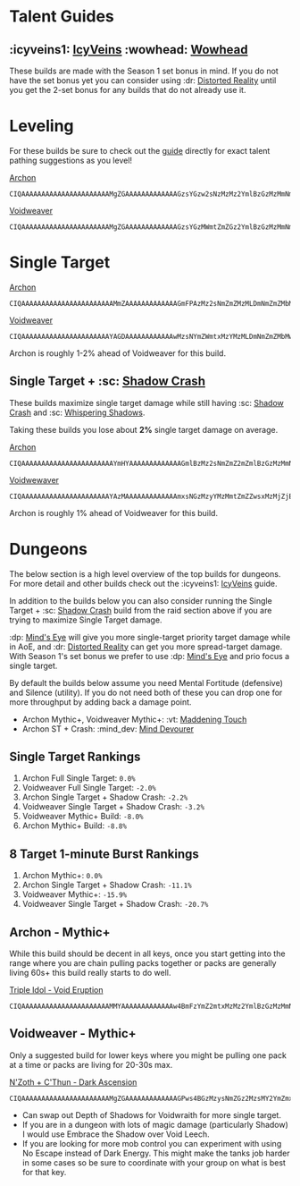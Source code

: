 # Talent Guides
## :icyveins1: [IcyVeins](<https://www.icy-veins.com/wow/shadow-priest-pve-dps-spec-builds-talents>) :wowhead: [Wowhead](<https://www.wowhead.com/guide/classes/priest/shadow/talent-builds-pve-dps>)

These builds are made with the Season 1 set bonus in mind. If you do not have the set bonus yet you can consider using :dr: [Distorted Reality](<https://www.wowhead.com/spell=409044>) until you get the 2-set bonus for any builds that do not already use it.

# Leveling
For these builds be sure to check out the [guide](<https://www.icy-veins.com/wow/shadow-priest-leveling-guide>) directly for exact talent pathing suggestions as you level!

[Archon](<https://www.icy-veins.com/wow/shadow-priest-leveling-guide>)
```
CIQAAAAAAAAAAAAAAAAAAAAAAMgZGAAAAAAAAAAAAAGzsYGzw2sNzMzMz2YmlBzGzMzMmNmFMYGziZbqZGAGAzsYZY2MAkxYB
```

[Voidweaver](<https://www.icy-veins.com/wow/shadow-priest-leveling-guide?area=area_2>)
```
CIQAAAAAAAAAAAAAAAAAAAAAAMgZGAAAAAAAAAAAAAGzsYGzMWmtZmZGz2YmlBzGzMzMmNmFMYGziZbqZGAGzMAQAmtZZDMbsB
```

# Single Target
[Archon](<https://www.wowhead.com/talent-calc/priest/shadow/archon/DAREEAVFEERUFEKFSJFQCBUNVFFQUFQqRUkkBBUEFVVUBR>)
```
CIQAAAAAAAAAAAAAAAAAAAAAAAMmZAAAAAAAAAAAAAGmFPAzMz2sNmZmZMzMLDmNmZmZMbMwYMMLmtpmZwCMAmZzyoZzAQGjFA
```

[Voidweaver](<https://www.wowhead.com/talent-calc/priest/shadow/voidweaver/DAREEAVFEERUFEKFSJFQCBUNVFFQUFSiUFglBBREFVVUCRA>)
```
CIQAAAAAAAAAAAAAAAAAAAAAAYAGDAAAAAAAAAAAAwMzsNYmZWmtxMzYMzMLDmNmZmZMbMwYMMLmtpmZwCMmZAgAMbzyCY2YD
```

Archon is roughly 1-2% ahead of Voidweaver for this build.

## Single Target + :sc: [Shadow Crash](<https://www.wowhead.com/spell=205385>)
These builds maximize single target damage while still having :sc: [Shadow Crash](<https://www.wowhead.com/spell=205385>) and :sc: [Whispering Shadows](<https://www.wowhead.com/spell=406777>).

Taking these builds you lose about **2%** single target damage on average.

[Archon](<https://www.wowhead.com/talent-calc/priest/shadow/archon/DAREEAVFEERUFEKFSJFQCBUNVFFUUVQmUUgkBCVAEFVVUBR>)
```
CIQAAAAAAAAAAAAAAAAAAAAAAAYmHYAAAAAAAAAAAAAGmlBzMz2sNmZmZ2mZmlBzGzMzMmNGYMGmFz2UzMYBGAzsZZ0sZAIjxCA
```

[Voidwewaver](<https://www.wowhead.com/talent-calc/priest/shadow/voidweaver/DAREEAVFEERUFEKFSJFQCBUNVRFUUVQoUFglBBREFVVUCRA>)
```
CIQAAAAAAAAAAAAAAAAAAAAAAYAzMAAAAAAAAAAAAAmxsNGzMzyYMzMmtZmZZwsxMzMjZjBGjhZxsN1MDWgxMDAEgZbWWAzGb
```

Archon is roughly 1% ahead of Voidweaver for this build.

# Dungeons
The below section is a high level overview of the top builds for dungeons. For more detail and other builds check out the :icyveins1: [IcyVeins](<https://www.icy-veins.com/wow/shadow-priest-pve-dps-mythic-plus-tips>) guide.

In addition to the builds below you can also consider running the Single Target + :sc: [Shadow Crash](<https://www.wowhead.com/spell=205385>) build from the raid section above if you are trying to maximize Single Target damage.

:dp: [Mind's Eye](<https://www.wowhead.com/spell=407470>) will give you more single-target priority target damage while in AoE, and :dr: [Distorted Reality](<https://www.wowhead.com/spell=409044>) can get you more spread-target
damage. With Season 1's set bonus we prefer to use :dp: [Mind's Eye](<https://www.wowhead.com/spell=407470>) and prio focus a single target.

By default the builds below assume you need Mental Fortitude (defensive) and Silence (utility). If you do not need both of these you can drop one for more throughput by adding back a damage point.
- Archon Mythic+, Voidweaver Mythic+: :vt: [Maddening Touch](<https://www.wowhead.com/spell=391228>)
- Archon ST + Crash: :mind_dev: [Mind Devourer](<https://www.wowhead.com/spell=373202>)

## Single Target Rankings
1. Archon Full Single Target: `0.0%`
2. Voidweaver Full Single Target: `-2.0%`
3. Archon Single Target + Shadow Crash: `-2.2%`
4. Voidweaver Single Target + Shadow Crash: `-3.2%`
5. Voidweaver Mythic+ Build: `-8.0%`
7. Archon Mythic+ Build: `-8.8%`
   
## 8 Target 1-minute Burst Rankings
1. Archon Mythic+: `0.0%`
2. Archon Single Target + Shadow Crash: `-11.1%`
3. Voidweaver Mythic+: `-15.9%`
4. Voidweaver Single Target + Shadow Crash: `-20.7%`

## Archon - Mythic+
While this build should be decent in all keys, once you start getting into the range where you are chain pulling packs together or packs are generally living 60s+ this build really starts to do well.

[Triple Idol - Void Eruption](<https://www.wowhead.com/talent-calc/priest/shadow/archon/DAREEAVFEERUFEKFSJFQCBUNVVFUUVRgQUKEVCVAEFVVUBQ>)
```
CIQAAAAAAAAAAAAAAAAAAAAAAMMYAAAAAAAAAAAAAw4BmFzYmZ2mtxMzMz2YmlBzGzMzMmNGYMGmFz2UzMYBzAYmFLDzmBgMGLA
```

## Voidweaver - Mythic+
Only a suggested build for lower keys where you might be pulling one pack at a time or packs are living for 20-30s max.

[N'Zoth + C'Thun - Dark Ascension](<https://www.wowhead.com/talent-calc/priest/shadow/voidweaver/DAREEAVFEERUFEKFSJFQCBUNVVFUUVRgREkkRCUAEFVVUCQA>)
```
CIQAAAAAAAAAAAAAAAAAAAAAAMgZGAAAAAAAAAAAAAGPws4BGzMzysNmZGz2MzsMY2YmZmxsxAjxwsY2mamBLwYmBACwsNLLBzGL
```
- Can swap out Depth of Shadows for Voidwraith for more single target.
- If you are in a dungeon with lots of magic damage (particularly Shadow) I would use Embrace the Shadow over Void Leech.
- If you are looking for more mob control you can experiment with using No Escape instead of Dark Energy. This might make the tanks job harder in some cases so be sure to coordinate with your group on what is best for that key.